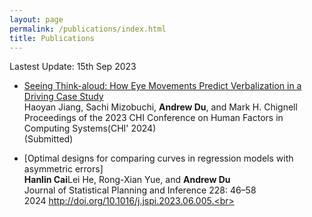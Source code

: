 ```yaml
---
layout: page
permalink: /publications/index.html
title: Publications
---
```


Lastest Update: 15th Sep 2023&nbsp;


- [Seeing Think-aloud: How Eye Movements Predict Verbalization in a Driving Case Study](https://www.researchgate.net/publication/373902807_BLEGuard_Hybrid_Detection_Mechanism_for_Spoofing_Attacks_in_Bluetooth_Low_Energy_Networks_Student_Abstract)<br>Haoyan Jiang, Sachi Mizobuchi, **Andrew Du**, and Mark H. Chignell<br>Proceedings of the 2023 CHI Conference on Human Factors in Computing Systems(CHI' 2024)<br>(Submitted)

- [Optimal designs for comparing curves in regression models with asymmetric errors]<br>**Hanlin Cai**Lei He, Rong-Xian Yue, and **Andrew Du**<br>Journal of Statistical Planning and Inference 228: 46–58<br>2024 http://doi.org/10.1016/j.jspi.2023.06.005.<br>




  <br>


